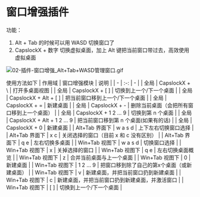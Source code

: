 # 窗口增强插件

功能：
1. Alt + Tab 的时候可以用 WASD 切换窗口了
2. CapslockX + 数字 切换虚拟桌面，加上 Alt 键把当前窗口带过去，高效使用虚拟桌面

![02-插件-窗口增强_Alt+Tab+WASD管理窗口.gif](https://github.com/snomiao/capslockx/raw/master/Modules/02-插件-窗口增强_Alt+Tab+WASD管理窗口.gif)
<!-- ![02-插件-窗口增强_一键排列窗口.gif](https://github.com/snomiao/capslockx/raw/master/Modules/02-插件-窗口增强_一键排列窗口.gif) -->

使用方法如下
| 作用域 | 窗口增强模块   | 说明 |
| - | :-: | - |
| 全局 | CapslockX + \ | 打开多桌面视图 |
| 全局 | CapslockX + [ ] | 切换到上一个/下一个桌面 |
| 全局 | CapslockX + Alt + [ ] | 把当前窗口移到上一个/下一个桌面 |
| 全局 | CapslockX + = | 新建桌面 |
| 全局 | CapslockX + - | 删除当前桌面（会把所有窗口移到上一个桌面） |
| 全局 | CapslockX + 1 2 ... 9 | 切换到第 n 个桌面 |
| 全局 | CapslockX + Alt + 1 2 ... 9 | 把当前窗口移到第 n 个桌面(如果有的话) |
| 全局 | CapslockX + 0 | 新建桌面 |
| Alt+Tab 界面下 | w a s d | 上下左右切换窗口选择 |
| Alt+Tab 界面下 | x c     | 关闭选择的窗口（目前 x 和 c 没有区别） |
| Alt+Tab 界面下 | q e     | 左右切换多桌面 |
| Win+Tab 视图下 | w a s d | 切换窗口选择 |
| Win+Tab 视图下 | x | 关掉选择的窗口 |
| Win+Tab 视图下 | q e | 左右切换桌面概览 |
| Win+Tab 视图下 | z | 合并当前桌面与上一个桌面 |
| Win+Tab 视图下 | 0 | 新建桌面 |
| Win+Tab 视图下 | 1 2 ... 9 | 把窗口移到除了自己的第x个桌面（或新建桌面） |
| Win+Tab 视图下 | v | 新建桌面，并把当前窗口扔到新建桌面 |
| Win+Tab 视图下 | c | 新建桌面，并把当前窗口扔到新建桌面，并激活窗口 |
| Win+Tab 视图下 | [ ] | 切换到上一个/下一个桌面 |

<!-- [#ahk_class MultitaskingViewFrame](#ahk_class+MultitaskingViewFrame) -->

